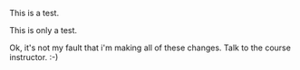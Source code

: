 This is a test.

This is only a test.

Ok, it's not my fault that i'm making all of these changes. Talk to the course instructor. :-)
